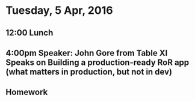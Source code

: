 Tuesday,  5 Apr, 2016
=====================

12:00 Lunch
-----------

4:00pm Speaker:  John Gore from Table XI Speaks on Building a production-ready RoR app (what matters in production, but not in dev)
----------

Homework
--------
